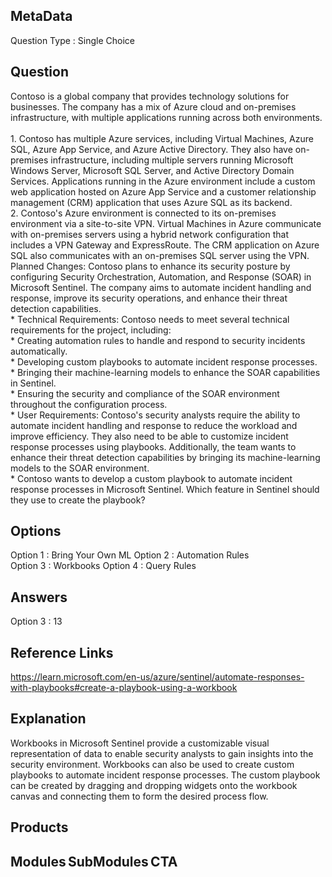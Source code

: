 ## MetaData
Question Type : Single Choice

## Question
Contoso is a global company that provides technology solutions for businesses. The company has a mix of Azure cloud and on-premises infrastructure, with multiple applications running across both environments.<br><br> 1. Contoso has multiple Azure services, including Virtual Machines, Azure SQL, Azure App Service, and Azure Active Directory. They also have on-premises infrastructure, including multiple servers running Microsoft Windows Server, Microsoft SQL Server, and Active Directory Domain Services. Applications running in the Azure environment include a custom web application hosted on Azure App Service and a customer relationship management (CRM) application that uses Azure SQL as its backend.<br> 2. Contoso's Azure environment is connected to its on-premises environment via a site-to-site VPN. Virtual Machines in Azure communicate with on-premises servers using a hybrid network configuration that includes a VPN Gateway and ExpressRoute. The CRM application on Azure SQL also communicates with an on-premises SQL server using the VPN.<br>  Planned Changes: Contoso plans to enhance its security posture by configuring Security Orchestration, Automation, and Response (SOAR) in Microsoft Sentinel. The company aims to automate incident handling and response, improve its security operations, and enhance their threat detection capabilities.<br> * Technical Requirements: Contoso needs to meet several technical requirements for the project, including:<br> * Creating automation rules to handle and respond to security incidents automatically.<br> * Developing custom playbooks to automate incident response processes.<br> * Bringing their machine-learning models to enhance the SOAR capabilities in Sentinel.<br> * Ensuring the security and compliance of the SOAR environment throughout the configuration process.<br> * User Requirements: Contoso's security analysts require the ability to automate incident handling and response to reduce the workload and improve efficiency. They also need to be able to customize incident response processes using playbooks. Additionally, the team wants to enhance their threat detection capabilities by bringing its machine-learning models to the SOAR environment.<br> * Contoso wants to develop a custom playbook to automate incident response processes in Microsoft Sentinel. Which feature in Sentinel should they use to create the playbook? 

## Options
Option 1 : Bring Your Own ML 
Option 2 : Automation Rules     
Option 3 : Workbooks 
Option 4 : Query Rules 

## Answers
Option 3 : 13

## Reference Links
https://learn.microsoft.com/en-us/azure/sentinel/automate-responses-with-playbooks#create-a-playbook-using-a-workbook

## Explanation
Workbooks in Microsoft Sentinel provide a customizable visual representation of data to enable security analysts to gain insights into the security environment. Workbooks can also be used to create custom playbooks to automate incident response processes. The custom playbook can be created by dragging and dropping widgets onto the workbook canvas and connecting them to form the desired process flow. 

## Products 


## Modules SubModules CTA 